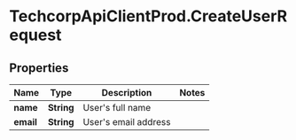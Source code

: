 # TechcorpApiClientProd.CreateUserRequest

## Properties

Name | Type | Description | Notes
------------ | ------------- | ------------- | -------------
**name** | **String** | User&#39;s full name | 
**email** | **String** | User&#39;s email address | 


